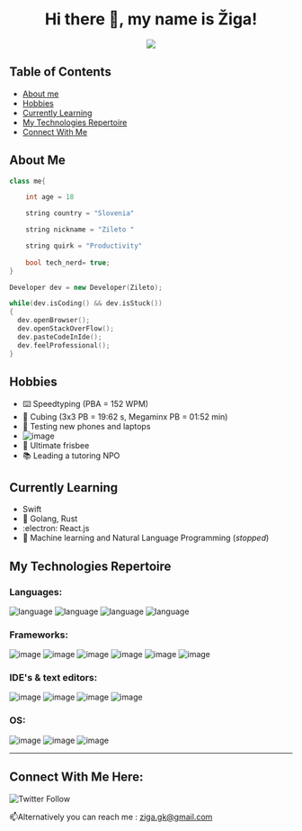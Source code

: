 <h1 align="center">
  Hi there 👋, my name is Žiga!
</h1>

<p align="center">
  <img src="https://i.kym-cdn.com/photos/images/original/001/402/477/2ec.gif" />
</p>



## Table of Contents

- [About me](#about-me)
- [Hobbies](#hobbies)
- [Currently Learning](#currently-learning)
- [My Technologies Repertoire](#my-technologies-repertoire)
- [Connect With Me](#connect-with-me-here)



## About Me

```c++
class me{

    int age = 18 

    string country = "Slovenia"

    string nickname = "Zileto " 

    string quirk = "Productivity"
    
    bool tech_nerd= true;
}

Developer dev = new Developer(Zileto);

while(dev.isCoding() && dev.isStuck())  
{
  dev.openBrowser();
  dev.openStackOverFlow();
  dev.pasteCodeInIde();
  dev.feelProfessional();
}

```

## Hobbies
- :keyboard: Speedtyping (PBA = 152 WPM)
- :brain: Cubing (3x3 PB = 19:62 s, Megaminx PB = 01:52 min)
- 📱 Testing new phones and laptops
- ![image](https://img.shields.io/badge/Nintendo_Switch-E60012?style=for-the-badge&logo=nintendo-switch&logoColor=white) 
- 🥏 Ultimate frisbee
- :books: Leading a tutoring NPO


## Currently Learning
- Swift
- :seedling: Golang, Rust
- :electron: React.js
- 🤖 Machine learning and Natural Language Programming (*stopped*)



## My Technologies Repertoire

### Languages:
![language](https://img.shields.io/badge/C%2B%2B-00599C?style=for-the-badge&logo=c%2B%2B&logoColor=white)
![language](https://img.shields.io/badge/Python-FFD43B?style=for-the-badge&logo=python&logoColor=darkgreen)
![language](https://img.shields.io/badge/JavaScript-F7DF1E?style=for-the-badge&logo=javascript&logoColor=black)
![language](https://img.shields.io/badge/Swift-FA7343?style=for-the-badge&logo=swift&logoColor=white)




### Frameworks:
![image](https://img.shields.io/badge/Pandas-2C2D72?style=for-the-badge&logo=pandas&logoColor=white)
![image](https://img.shields.io/badge/Numpy-777BB4?style=for-the-badge&logo=numpy&logoColor=white)
![image](https://img.shields.io/badge/Node.js-339933?style=for-the-badge&logo=nodedotjs&logoColor=white)
![image](https://img.shields.io/badge/React-20232A?style=for-the-badge&logo=react&logoColor=61DAFB)
![image](https://img.shields.io/badge/Git-F05032?style=for-the-badge&logo=git&logoColor=white)
![image](https://img.shields.io/badge/firebase-ffca28?style=for-the-badge&logo=firebase&logoColor=black)

### IDE's & text editors:

![image](https://img.shields.io/badge/VIM-%2311AB00.svg?&style=for-the-badge&logo=vim&logoColor=white)
![image](https://img.shields.io/badge/Visual_Studio_Code-0078D4?style=for-the-badge&logo=visual%20studio%20code&logoColor=white) ![image](https://img.shields.io/badge/sublime_text-%23575757.svg?&style=for-the-badge&logo=sublime-text&logoColor=important) ![image](https://img.shields.io/badge/Overleaf-47A141?style=for-the-badge&logo=Overleaf&logoColor=white)

### OS:
![image](https://img.shields.io/badge/mac%20os-000000?style=for-the-badge&logo=apple&logoColor=white)
![image](https://img.shields.io/badge/Arch_Linux-1793D1?style=for-the-badge&logo=arch-linux&logoColor=white)
![image](https://img.shields.io/badge/lineageos-167C80?style=for-the-badge&logo=lineageos&logoColor=white)




---
## Connect With Me Here:

![Twitter Follow](https://img.shields.io/twitter/follow/hellozigak?color=blue&logo=Twitter&style=for-the-badge) 

📫Alternatively you can reach me : ziga.gk@gmail.com




